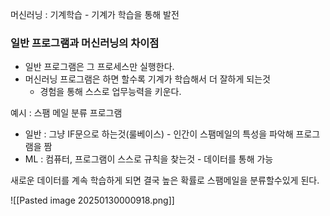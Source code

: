 머신러닝 : 기계학습 - 기계가 학습을 통해 발전
### 일반 프로그램과 머신러닝의 차이점
- 일반 프로그램은 그 프로세스만 실행한다.
- 머신러닝 프로그램은 하면 할수록 기계가 학습해서 더 잘하게 되는것
	- 경험을 통해 스스로 업무능력을 키운다.

예시 : 스팸 메일 분류 프로그램
- 일반 : 그냥 IF문으로 하는것(룰베이스) - 인간이 스팸메일의 특성을 파악해 프로그램을 짬
- ML :  컴퓨터, 프로그램이 스스로 규칙을 찾는것 - 데이터를 통해 가능

새로운 데이터를 계속 학습하게 되면 결국 높은 확률로 스팸메일을 분류할수있게 된다.

![[Pasted image 20250130000918.png]]

